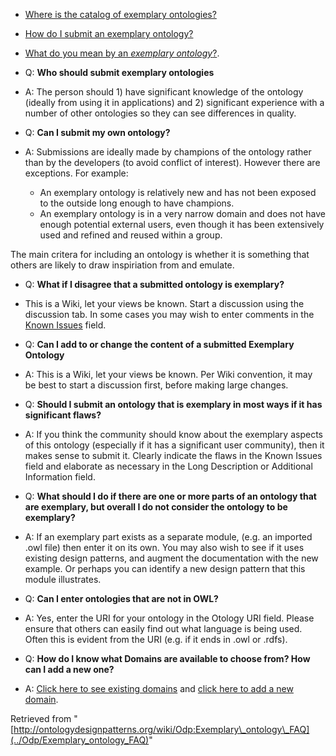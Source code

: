 * [Where is the catalog of exemplary ontologies?](../Ontology/Main "Ontology:Main")
* [How do I submit an exemplary ontology?](../Submissions/HowToSubmitAnExemplaryOntology "Submissions:HowToSubmitAnExemplaryOntology")
* [What do you mean by an _exemplary ontology_?](../Odp/WhatIsAnExemplaryOntology "Odp:WhatIsAnExemplaryOntology").


  




* Q: __Who should submit exemplary ontologies__
* A: The person should 1) have significant knowledge of the ontology (ideally from using it in applications) and 2) significant experience with a number of other ontologies so they can see differences in quality.


  




* Q: __Can I submit my own ontology?__
* A: Submissions are ideally made by champions of the ontology rather than by the developers (to avoid conflict of interest). However there are exceptions. For example:
	+ An exemplary ontology is relatively new and has not been exposed to the outside long enough to have champions.
	+ An exemplary ontology is in a very narrow domain and does not have enough potential external users, even though it has been extensively used and refined and reused within a group.


The main critera for including an ontology is whether it is something that others are likely to draw inspiriation from and emulate. 


  




* Q: __What if I disagree that a submitted ontology is exemplary?__
* This is a Wiki, let your views be known. Start a discussion using the discussion tab. In some cases you may wish to enter comments in the  [Known Issues](../Property/KnownIssues "Property:KnownIssues") field.


  




* Q: __Can I add to or change the content of a submitted Exemplary Ontology__
* A: This is a Wiki, let your views be known. Per Wiki convention, it may be best to start a discussion first, before making large changes.


  




* Q: __Should I submit an ontology that is exemplary in most ways if it has significant flaws?__
* A: If you think the community should know about the exemplary aspects of this ontology (especially if it has a significant user community), then it makes sense to submit it. Clearly indicate the flaws in the Known Issues field and elaborate as necessary in the Long Description or Additional Information field.


  




* Q: __What should I do if there are one or more parts of an ontology that are exemplary, but overall I do not consider the ontology to be exemplary?__
* A: If an exemplary part exists as a separate module, (e.g. an imported .owl file) then enter it on its own. You may also wish to see if it uses existing design patterns, and augment the documentation with the new example. Or perhaps you can identify a new design pattern that this module illustrates.


  




* Q: __Can I enter ontologies that are not in OWL?__
* A: Yes, enter the URI for your ontology in the Otology URI field. Please ensure that others can easily find out what language is being used. Often this is evident from the URI (e.g. if it ends in .owl or .rdfs).


  




* Q: __How do I know what Domains are available to choose from? How can I add a new one?__
* A: [Click here to see existing domains](../Category/Domain "Category:Domain") and [click here to add a new domain](../Form/Domain_Form "Form:Domain Form").




Retrieved from "[http://ontologydesignpatterns.org/wiki/Odp:Exemplary\_ontology\_FAQ](../Odp/Exemplary_ontology_FAQ)"